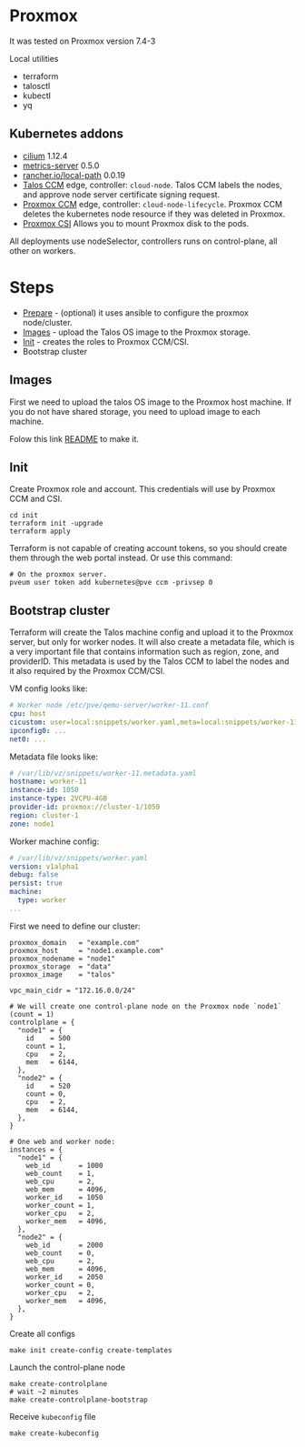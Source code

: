 # Proxmox

It was tested on Proxmox version 7.4-3

Local utilities

* terraform
* talosctl
* kubectl
* yq

## Kubernetes addons

* [cilium](https://github.com/cilium/cilium) 1.12.4
* [metrics-server](https://github.com/kubernetes-sigs/metrics-server) 0.5.0
* [rancher.io/local-path](https://github.com/rancher/local-path-provisioner) 0.0.19
* [Talos CCM](https://github.com/siderolabs/talos-cloud-controller-manager) edge, controller: `cloud-node`.
Talos CCM labels the nodes, and approve node server certificate signing request.
* [Proxmox CCM](https://github.com/sergelogvinov/proxmox-cloud-controller-manager) edge, controller: `cloud-node-lifecycle`.
Proxmox CCM deletes the kubernetes node resource if they was deleted in Proxmox.
* [Proxmox CSI](https://github.com/sergelogvinov/proxmox-csi-plugin)
Allows you to mount Proxmox disk to the pods.

All deployments use nodeSelector, controllers runs on control-plane, all other on workers.

# Steps

* [Prepare](prepare/) - (optional) it uses ansible to configure the proxmox node/cluster.
* [Images](images/) - upload the Talos OS image to the Proxmox storage.
* [Init](init/) - creates the roles to Proxmox CCM/CSI.
* Bootstrap cluster

## Images

First we need to upload the talos OS image to the Proxmox host machine.
If you do not have shared storage, you need to upload image to each machine.

Folow this link [README](images/README.md) to make it.

## Init

Create Proxmox role and account.
This credentials will use by Proxmox CCM and CSI.

```shell
cd init
terraform init -upgrade
terraform apply
```

Terraform is not capable of creating account tokens, so you should create them through the web portal instead.
Or use this command:

```shell
# On the proxmox server.
pveum user token add kubernetes@pve ccm -privsep 0
```

## Bootstrap cluster

Terraform will create the Talos machine config and upload it to the Proxmox server, but only for worker nodes.
It will also create a metadata file, which is a very important file that contains information such as region, zone, and providerID.
This metadata is used by the Talos CCM to label the nodes and it also required by the Proxmox CCM/CSI.

VM config looks like:

```yaml
# Worker node /etc/pve/qemu-server/worker-11.conf
cpu: host
cicustom: user=local:snippets/worker.yaml,meta=local:snippets/worker-11.metadata.yaml
ipconfig0: ...
net0: ...
```

Metadata file looks like:

```yaml
# /var/lib/vz/snippets/worker-11.metadata.yaml
hostname: worker-11
instance-id: 1050
instance-type: 2VCPU-4GB
provider-id: proxmox://cluster-1/1050
region: cluster-1
zone: node1
```

Worker machine config:

```yaml
# /var/lib/vz/snippets/worker.yaml
version: v1alpha1
debug: false
persist: true
machine:
  type: worker
...
```

First we need to define our cluster:

```hcl
proxmox_domain   = "example.com"
proxmox_host     = "node1.example.com"
proxmox_nodename = "node1"
proxmox_storage  = "data"
proxmox_image    = "talos"

vpc_main_cidr = "172.16.0.0/24"

# We will create one control-plane node on the Proxmox node `node1` (count = 1)
controlplane = {
  "node1" = {
    id    = 500
    count = 1,
    cpu   = 2,
    mem   = 6144,
  },
  "node2" = {
    id    = 520
    count = 0,
    cpu   = 2,
    mem   = 6144,
  },
}

# One web and worker node:
instances = {
  "node1" = {
    web_id       = 1000
    web_count    = 1,
    web_cpu      = 2,
    web_mem      = 4096,
    worker_id    = 1050
    worker_count = 1,
    worker_cpu   = 2,
    worker_mem   = 4096,
  },
  "node2" = {
    web_id       = 2000
    web_count    = 0,
    web_cpu      = 2,
    web_mem      = 4096,
    worker_id    = 2050
    worker_count = 0,
    worker_cpu   = 2,
    worker_mem   = 4096,
  },
}
```

Create all configs

```shell
make init create-config create-templates
```

Launch the control-plane node

```shell
make create-controlplane
# wait ~2 minutes
make create-controlplane-bootstrap
```

Receive `kubeconfig` file

```shell
make create-kubeconfig
```
